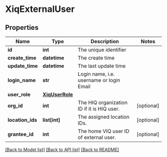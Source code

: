 # XiqExternalUser

## Properties
Name | Type | Description | Notes
------------ | ------------- | ------------- | -------------
**id** | **int** | The unique identifier | 
**create_time** | **datetime** | The create time | 
**update_time** | **datetime** | The last update time | 
**login_name** | **str** | Login name, i.e. username or login Email | 
**user_role** | [**XiqUserRole**](XiqUserRole.md) |  | 
**org_id** | **int** | The HIQ organization ID if it is HIQ user. | [optional] 
**location_ids** | **list[int]** | The assigned location IDs. | [optional] 
**grantee_id** | **int** | The home VIQ user ID of external user. | [optional] 

[[Back to Model list]](../README.md#documentation-for-models) [[Back to API list]](../README.md#documentation-for-api-endpoints) [[Back to README]](../README.md)


